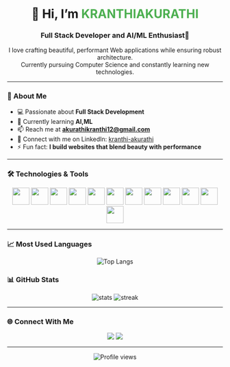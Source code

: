 <!-- Profile README for GitHub -->

<h1 align="center">👋 Hi, I’m <span style="color:#4CAF50;">KRANTHIAKURATHI</span></h1>
<h3 align="center">Full Stack Developer and AI/ML Enthusiast🚀</h3> 

<p align="center">
I love crafting beautiful, performant Web applications while ensuring robust architecture.<br/>
Currently pursuing Computer Science and constantly learning new technologies. 
</p>

---

### 👀 About Me
- 💻 Passionate about **Full Stack Development**
- 🌱 Currently learning **AI,ML**
- 📫 Reach me at **akurathikranthi12@gmail.com**
- 🔗 Connect with me on LinkedIn: [kranthi-akurathi](https://www.linkedin.com/in/kranthi-akurathi-77328a291/)
- ⚡ Fun fact: **I build websites that blend beauty with performance**

---
 
### 🛠️ Technologies & Tools
<p align="center">
  <img src="https://cdn.jsdelivr.net/gh/devicons/devicon/icons/javascript/javascript-original.svg" width="40" height="40"/>
  <img src="https://cdn.jsdelivr.net/gh/devicons/devicon/icons/react/react-original.svg" width="40" height="40"/>
  <img src="https://cdn.jsdelivr.net/gh/devicons/devicon/icons/html5/html5-original.svg" width="40" height="40"/>
  <img src="https://cdn.jsdelivr.net/gh/devicons/devicon/icons/css3/css3-original.svg" width="40" height="40"/>
  <img src="https://cdn.jsdelivr.net/gh/devicons/devicon/icons/java/java-original.svg" width="40" height="40"/>
  <img src="https://cdn.jsdelivr.net/gh/devicons/devicon/icons/python/python-original.svg" width="40" height="40"/>
  <img src="https://cdn.jsdelivr.net/gh/devicons/devicon/icons/mysql/mysql-original.svg" width="40" height="40"/>
  <img src="https://cdn.jsdelivr.net/gh/devicons/devicon/icons/git/git-original.svg" width="40" height="40"/>
  <img src="https://github.githubassets.com/images/modules/logos_page/GitHub-Mark.png" width="40" height="40"/>
  <img src="https://cdn.jsdelivr.net/gh/devicons/devicon/icons/vscode/vscode-original.svg" width="40" height="40"/>
  <img src="https://cdn.jsdelivr.net/gh/devicons/devicon/icons/postman/postman-original.svg" width="40" height="40"/>
<img src="https://upload.wikimedia.org/wikipedia/commons/9/93/Amazon_Web_Services_Logo.svg" width="40" height="40"/>
</p>

---

### 📈 Most Used Languages

<p align="center">
  <img src="https://github-readme-stats.vercel.app/api/top-langs/?username=KRANTHIAKURATHI&layout=compact&theme=radical" alt="Top Langs"/>
</p>

### 📊 GitHub Stats
<p align="center">
  <img src="https://github-readme-stats.vercel.app/api?username=KRANTHIAKURATHI&show_icons=true&theme=radical" alt="stats" />
  <img src="https://github-readme-streak-stats.herokuapp.com/?user=KRANTHIAKURATHI&theme=radical" alt="streak" />
</p>

---

### 🌐 Connect With Me
<p align="center">
  <a href="mailto:akurathikranthi12@gmail.com"><img src="https://img.shields.io/badge/Gmail-D14836?style=for-the-badge&logo=gmail&logoColor=white"/></a>
  <a href="https://www.linkedin.com/in/kranthi-akurathi-77328a291/"><img src="https://img.shields.io/badge/LinkedIn-0077B5?style=for-the-badge&logo=linkedin&logoColor=white"/></a>
</p>

---
<p align="center">
  <img src="https://komarev.com/ghpvc/?username=KRANTHIAKURATHI&label=Profile%20views&color=0e75b6&style=flat" alt="Profile views"/>
</p>


